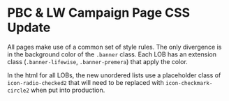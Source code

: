 # PBC & LW Campaign Page CSS Update

All pages make use of a common set of style rules. The only divergence is in the background color of the `.banner` class. Each LOB has an extension class (`.banner-lifewise`, `.banner-premera`) that apply the color.

In the html for all LOBs, the new unordered lists use a placeholder class of `icon-radio-checked2` that will need to be replaced with `icon-checkmark-circle2` when put into production.
